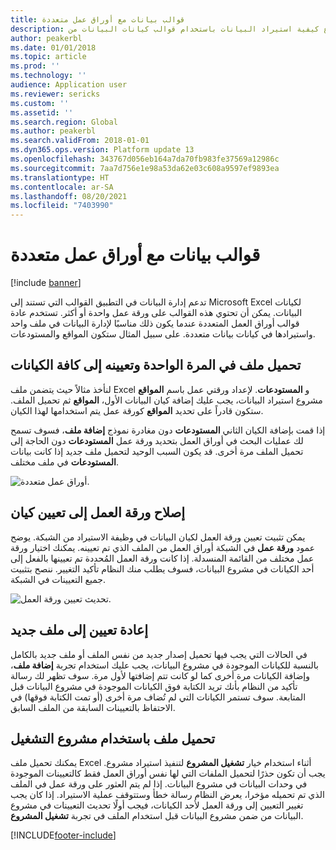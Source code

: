 ```yaml
---
title: قوالب بيانات مع أوراق عمل متعددة
description: يصف هذا الموضوع كيفية استيراد البيانات باستخدام قوالب كيانات البيانات من Excel إلى Finance and Operations.
author: peakerbl
ms.date: 01/01/2018
ms.topic: article
ms.prod: ''
ms.technology: ''
audience: Application user
ms.reviewer: sericks
ms.custom: ''
ms.assetid: ''
ms.search.region: Global
ms.author: peakerbl
ms.search.validFrom: 2018-01-01
ms.dyn365.ops.version: Platform update 13
ms.openlocfilehash: 343767d056eb164a7da70fb983fe37569a12986c
ms.sourcegitcommit: 7aa7d756e1e98a53da62e03c608a9597ef9893ea
ms.translationtype: HT
ms.contentlocale: ar-SA
ms.lasthandoff: 08/20/2021
ms.locfileid: "7403990"
---
```

# <a name="data-templates-with-multiple-worksheets"></a>قوالب بيانات مع أوراق عمل متعددة

[!include [banner](../includes/banner.md)]

تدعم إدارة البيانات في التطبيق القوالب التي تستند إلى Microsoft Excel لكيانات البيانات. يمكن أن تحتوي هذه القوالب على ورقة عمل واحدة أو أكثر. تستخدم عادة قوالب أوراق العمل المتعددة عندما يكون ذلك مناسبًا لإدارة البيانات في ملف واحد واستيرادها في كيانات بيانات متعددة. على سبيل المثال ستكون المواقع والمستودعات.

## <a name="upload-a-file-once-and-map-it-to-all-entities"></a>تحميل ملف في المرة الواحدة وتعيينه إلى كافة الكيانات
لنأخذ مثالاً حيث يتضمن ملف Excel ورقتي عمل باسم **المواقع‏‎** و **المستودعات**. لإعداد مشروع استيراد البيانات، يجب عليك إضافة كيان البيانات الأول، **المواقع** ثم تحميل الملف. ستكون قادراً على تحديد **المواقع** كورقة عمل يتم استخدامها لهذا الكيان.

إذا قمت بإضافة الكيان الثاني **المستودعات** دون مغادرة نموذج **إضافة ملف**، فسوف تسمح لك عمليات البحث في أوراق العمل بتحديد ورقة عمل **المستودعات** دون الحاجة إلى تحميل الملف مرة أخرى. قد يكون السبب الوحيد لتحميل ملف جديد إذا كانت بيانات **المستودعات** في ملف مختلف.

![أوراق عمل متعددة.](./media/AddFileMultipleWorkSheets.png)

## <a name="fix-worksheet-to-entity-mapping"></a>إصلاح ورقة العمل إلى تعيين كيان

يمكن تثبيت تعيين ورقة العمل لكيان البيانات في وظيفة الاستيراد من الشبكة. يوضح عمود **ورقة عمل** في الشبكة أوراق العمل من الملف الذي تم تعيينه. يمكنك اختيار ورقة عمل مختلف من القائمة المنسدلة. إذا كانت ورقة العمل المُحددة تم تعيينها بالفعل إلى أحد الكيانات في مشروع البيانات، فسوف يطلب منك النظام تأكيد التغيير. ننصح بتثبيت جميع التعيينات في الشبكة.

![تحديث تعيين ورقة العمل.](./media/UpdateMappings.png)

## <a name="re-map-to-a-new-file"></a>إعادة تعيين إلى ملف جديد

في الحالات التي يجب فيها تحميل إصدار جديد من نفس الملف أو ملف جديد بالكامل بالنسبة للكيانات الموجودة في مشروع البيانات، يجب عليك استخدام تجربة **إضافة ملف**، وإضافة الكيانات مرة أخرى كما لو كانت تتم إضافتها لأول مرة. سوف تظهر لك رسالة تأكيد من النظام بأنك تريد الكتابة فوق الكيانات الموجودة في مشروع البيانات قبل المتابعة. سوف تستمر الكيانات التي لم تُضاف مرة أخرى (أو تمت الكتابة فوقها) في الاحتفاظ بالتعيينات السابقة من الملف السابق.

## <a name="upload-a-file-using-run-project"></a>تحميل ملف باستخدام مشروع التشغيل

يمكنك تحميل ملف Excel أثناء استخدام خيار **تشغيل المشروع** لتنفيذ استيراد مشروع. يجب أن تكون حذرًا لتحميل الملفات التي لها نفس أوراق العمل فقط كالتعيينات الموجودة في وحدات البيانات في مشروع البيانات. إذا لم يتم العثور على ورقة عمل في الملف الذي تم تحميله مؤخرا، يعرض النظام رسالة خطأ وستتوقف عملية الاستيراد. إذا كان يجب تغيير التعيين إلى ورقة العمل لأحد الكيانات، فيجب أولًا تحديث التعيينات في مشروع البيانات من ضمن مشروع البيانات قبل استخدام الملف في تجربة **تشغيل المشروع**.


[!INCLUDE[footer-include](../../../includes/footer-banner.md)]
